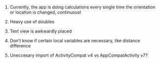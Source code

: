 1. Currently, the app is doing calculations every single time the orientation or location is changed, continuousl

2. Heavy use of doubles

3. Text view is awkwardly placed

4. Don't know if certain local variables are necessary, like distance difference

5. Uneccesary import of ActivityCompat v4 vs AppCompatActivity v7?

